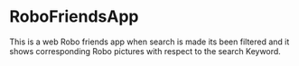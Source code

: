 # RoboFriendsApp
This is a web Robo friends app when search is made its been filtered and it shows corresponding Robo pictures with respect to the search Keyword.
